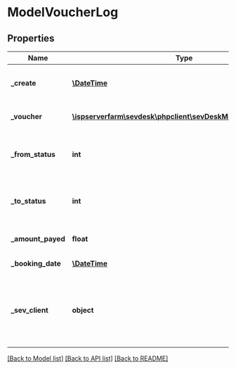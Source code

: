 # ModelVoucherLog

## Properties
Name | Type | Description | Notes
------------ | ------------- | ------------- | -------------
**_create** | [**\DateTime**](\DateTime.md) | date the voucher log was created | [optional] 
**_voucher** | [**\ispserverfarm\sevdesk\phpclient\sevDeskModel\ModelVoucher**](ModelVoucher.md) | voucher to which the log belongs | [optional] 
**_from_status** | **int** | status of the voucher before the logged change | [optional] 
**_to_status** | **int** | status of the voucher after the logged change | [optional] 
**_amount_payed** | **float** | amount which was payed | [optional] 
**_booking_date** | [**\DateTime**](\DateTime.md) | date of the booking | [optional] 
**_sev_client** | **object** | sevClient is the unique id every customer has and is used in nearly all operations | [optional] 

[[Back to Model list]](../README.md#documentation-for-models) [[Back to API list]](../README.md#documentation-for-api-endpoints) [[Back to README]](../README.md)


